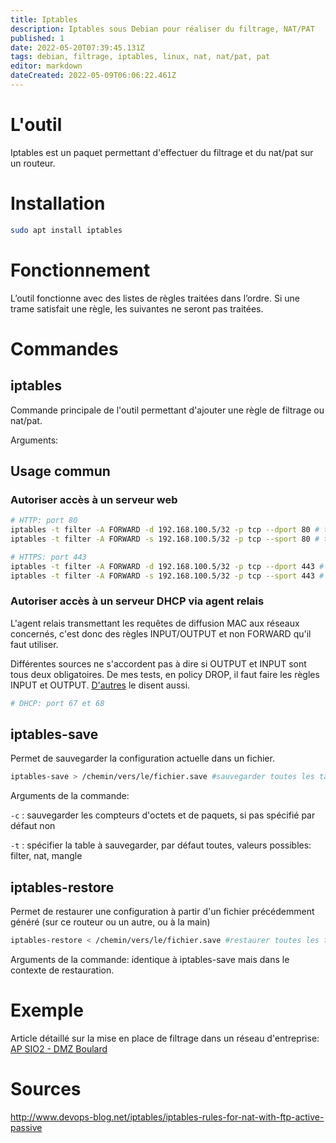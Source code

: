 ```yaml
---
title: Iptables
description: Iptables sous Debian pour réaliser du filtrage, NAT/PAT
published: 1
date: 2022-05-20T07:39:45.131Z
tags: debian, filtrage, iptables, linux, nat, nat/pat, pat
editor: markdown
dateCreated: 2022-05-09T06:06:22.461Z
---
```


# L'outil
Iptables est un paquet permettant d'effectuer du filtrage et du nat/pat sur un routeur.

# Installation
```bash
sudo apt install iptables   
```

# Fonctionnement
L’outil fonctionne avec des listes de règles traitées dans l’ordre. Si une trame satisfait une règle, les suivantes ne seront pas traitées.

# Commandes

## iptables
Commande principale de l'outil permettant d'ajouter une règle de filtrage ou nat/pat.

Arguments: 

## Usage commun
### Autoriser accès à un serveur web
```bash
# HTTP: port 80
iptables -t filter -A FORWARD -d 192.168.100.5/32 -p tcp --dport 80 # tout hôte -> serveur web
iptables -t filter -A FORWARD -s 192.168.100.5/32 -p tcp --sport 80 # tout hôte <- serveur web

# HTTPS: port 443
iptables -t filter -A FORWARD -d 192.168.100.5/32 -p tcp --dport 443 # tout hôte -> serveur web
iptables -t filter -A FORWARD -s 192.168.100.5/32 -p tcp --sport 443 # tout hôte <- serveur web
```

### Autoriser accès à un serveur DHCP via agent relais
L'agent relais transmettant les requêtes de diffusion MAC aux réseaux concernés, c'est donc des règles INPUT/OUTPUT et non FORWARD qu'il faut utiliser.

Différentes sources ne s'accordent pas à dire si OUTPUT et INPUT sont tous deux obligatoires. De mes tests, en policy DROP, il faut faire les règles INPUT et OUTPUT. [D'autres](https://serverfault.com/questions/191390/iptables-and-dhcp-questions#comment-168106) le disent aussi.

```bash
# DHCP: port 67 et 68
```

## iptables-save
Permet de sauvegarder la configuration actuelle dans un fichier.
```bash
iptables-save > /chemin/vers/le/fichier.save #sauvegarder toutes les tables
```
Arguments de la commande:

`-c` : sauvegarder  les compteurs d'octets et de paquets, si pas spécifié par défaut non

`-t` : spécifier la table à sauvegarder, par défaut toutes, valeurs possibles: filter, nat, mangle

## iptables-restore
Permet de restaurer une configuration à partir d'un fichier précédemment généré (sur ce routeur ou un autre, ou à la main)
```bash
iptables-restore < /chemin/vers/le/fichier.save #restaurer toutes les tables
```

Arguments de la commande: identique à iptables-save mais dans le contexte de restauration.



# Exemple
Article détaillé sur la mise en place de filtrage dans un réseau d'entreprise: [AP SIO2 - DMZ Boulard](https://clementgentil.fr/ap-sio2-mise-en-place-de-dmz-dans-le-reseau-boulard/)

# Sources
http://www.devops-blog.net/iptables/iptables-rules-for-nat-with-ftp-active-passive